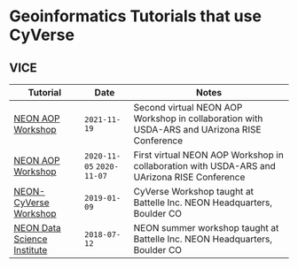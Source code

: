 # Geoinformatics Tutorials that use CyVerse

## VICE

| Tutorial	| Date | Notes |
|-----------|------|-------|
| [NEON AOP Workshop](https://cyverse-2021-neon-aop-workshop.readthedocs-hosted.com/en/latest/index.html) | `2021-11-19` | Second virtual NEON AOP Workshop in collaboration with USDA-ARS and UArizona RISE Conference |
| [NEON AOP Workshop](https://cyverse-2020-neon-aop-workshop.readthedocs-hosted.com/en/latest/index.html) | `2020-11-05` `2020-11-07` | First virtual NEON AOP Workshop in collaboration with USDA-ARS and UArizona RISE Conference |
| [NEON-CyVerse Workshop](https://cyverse-neon-workshop-2019.readthedocs-hosted.com/en/latest/index.html) | `2019-01-09` | CyVerse Workshop taught at Battelle Inc. NEON Headquarters, Boulder CO |
| [NEON Data Science Institute](https://cyverse-neon-data-institute-2018.readthedocs-hosted.com/en/latest/index.html) | `2018-07-12`| NEON summer workshop taught at Battelle Inc. NEON Headquarters, Boulder CO | 